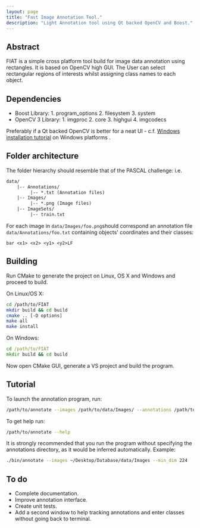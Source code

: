 ```yaml
---
layout: page
title: "Fast Image Annotation Tool."
description: "Light Annotation tool using Qt backed OpenCV and Boost."
---
```


## Abstract

FIAT is a simple cross platform tool build for image data annotation using rectangles. It is based on OpenCV high GUI. The User can select rectangular regions of interests whilst assigning class names to each object.

## Dependencies

- Boost Library: 1. program_options
                 2. filesystem
                 3. system
- OpenCV 3 Library: 1. imgproc
                    2. core
                    3. highgui
                    4. imgcodecs

Preferably if a Qt backed OpenCV is better for a neat UI - c.f. [Windows installation tutorial](http://docs.opencv.org/3.1.0/d3/d52/tutorial_windows_install.html#gsc.tab=0) on Windows platforms .

## Folder architecture

The folder hierarchy should resemble that of the PASCAL challenge: i.e.

```txt
data/
    |-- Annotations/
         |-- *.txt (Annotation files)
    |-- Images/
         |-- *.png (Image files)
    |-- ImageSets/
         |-- train.txt
```

For each image in `data/Images/foo.png`should correspond an annotation file `data/Annotations/foo.txt` containing objects' coordinates and their classes:

```csv
bar <x1> <x2> <y1> <y2>LF
```

## Building

Run CMake to generate the project on Linux, OS X and Windows and proceed to build.

On Linux/OS X:

```bash
cd /path/to/FIAT
mkdir build && cd build
cmake .. [-D options]
make all
make install
```

On Windows:

```cmd
cd /path/to/FIAT
mkdir build && cd build
```

Now open CMake GUI, generate a VS project and build the program.

## Tutorial

To launch the annotation program, run:

```bash
/path/to/annotate --images /path/to/data/Images/ --annotations /path/to/data/Annotations --min_dim <minimal dimension size>
```

To get help run:

```bash
/path/to/annotate --help
```

It is strongly recommended that you run the program without specifying the annotations directory, as it would be inferred automatically.
Example:

```bash
./bin/annotate --images ~/Desktop/Database/data/Images --min_dim 224
```

## To do

- Complete documentation.
- Improve annotation interface.
- Create unit tests.
- Add a second window to help tracking annotations and enter classes without going back to terminal.